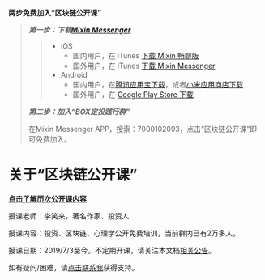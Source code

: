**两步免费加入“区块链公开课”**

> ***第一步：下载[Mixin Messenger](https://mixin.one/messenger)***
>
>> * iOS
>>   * 国内用户，在 iTunes [下载 Mixin 畅聊版](https://apps.apple.com/cn/app/mixin-%E5%AF%86%E4%BF%A1%E7%95%85%E8%81%8A%E7%89%88/id1457938019)
>>   * 国外用户，在 iTunes [下载 Mixin Messenger](https://apps.apple.com/app/mixin/id1322324266)
>> * Android
>>   * 国内用户，在[腾讯应用宝下载](https://a.app.qq.com/o/simple.jsp?pkgname=one.mixin.messenger)，或者[小米应用商店下载](http://app.mi.com/details?id=one.mixin.messenger)
>>   * 国外用户，在 [Google Play Store 下载](https://play.google.com/store/apps/details?id=one.mixin.messenger)
>
> ***第二步：加入“BOX定投践行群”***
>
> 在Mixin Messenger APP，搜索：7000102093，点击“区块链公开课”即可免费加入。

# 关于“区块链公开课”

[**点击了解历次公开课内容**](/xiaolai-main-course-public.md)

授课老师：李笑来，著名作家、投资人

授课内容：投资、区块链、心理学公开免费培训，当前群内已有2万多人。

授课日期：2019/7/3至今。不定期开课，请关注本文档[相关公告](/xiaolai-class-bbs.md)。


如有疑问/困难，请[点击联系我](contact-info.md)获得支持。
